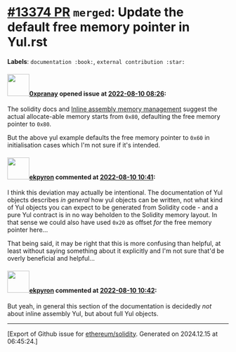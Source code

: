 # [\#13374 PR](https://github.com/ethereum/solidity/pull/13374) `merged`: Update the default free memory pointer in Yul.rst
**Labels**: `documentation :book:`, `external contribution :star:`


#### <img src="https://avatars.githubusercontent.com/u/48883700?u=242daefa0fbbfe88c8f135a843ed145c4391f5f5&v=4" width="50">[0xpranay](https://github.com/0xpranay) opened issue at [2022-08-10 08:26](https://github.com/ethereum/solidity/pull/13374):

The solidity docs and [Inline assembly memory management](https://docs.soliditylang.org/en/v0.8.15/assembly.html#memory-management) suggest the actual allocate-able memory starts from `0x80`, defaulting the free memory pointer to `0x80`. 

But the above yul example defaults the free memory pointer to `0x60` in initialisation cases which I'm not sure if it's intended.

#### <img src="https://avatars.githubusercontent.com/u/1347491?v=4" width="50">[ekpyron](https://github.com/ekpyron) commented at [2022-08-10 10:41](https://github.com/ethereum/solidity/pull/13374#issuecomment-1210493331):

I think this deviation may actually be intentional. The documentation of Yul objects describes *in general* how yul objects can be written, not what kind of Yul objects you can expect to be generated from Solidity code - and a pure Yul contract is in no way beholden to the Solidity memory layout. In that sense we could also have used ``0x20`` as offset *for* the free memory pointer here...

That being said, it may be right that this is more confusing than helpful, at least without saying something about it explicitly and I'm not sure that'd be overly beneficial and helpful...

#### <img src="https://avatars.githubusercontent.com/u/1347491?v=4" width="50">[ekpyron](https://github.com/ekpyron) commented at [2022-08-10 10:42](https://github.com/ethereum/solidity/pull/13374#issuecomment-1210493774):

But yeah, in general this section of the documentation is decidedly *not* about inline assembly Yul, but about full Yul objects.


-------------------------------------------------------------------------------



[Export of Github issue for [ethereum/solidity](https://github.com/ethereum/solidity). Generated on 2024.12.15 at 06:45:24.]
